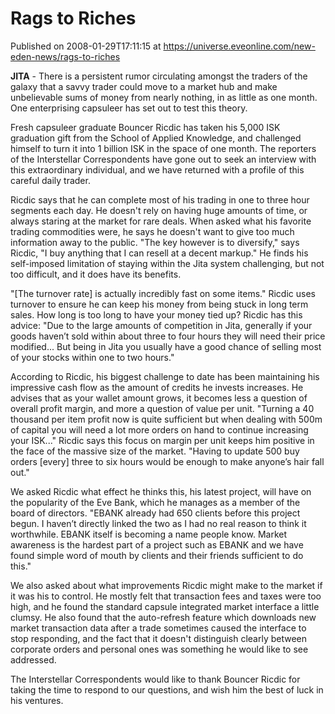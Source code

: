 # Rags to Riches
Published on 2008-01-29T17:11:15 at https://universe.eveonline.com/new-eden-news/rags-to-riches

**JITA** \- There is a persistent rumor circulating amongst the traders of the galaxy that a savvy trader could move to a market hub and make unbelievable sums of money from nearly nothing, in as little as one month. One enterprising capsuleer has set out to test this theory. 

Fresh capsuleer graduate Bouncer Ricdic has taken his 5,000 ISK graduation gift from the School of Applied Knowledge, and challenged himself to turn it into 1 billion ISK in the space of one month. The reporters of the Interstellar Correspondents have gone out to seek an interview with this extraordinary individual, and we have returned with a profile of this careful daily trader. 

Ricdic says that he can complete most of his trading in one to three hour segments each day. He doesn't rely on having huge amounts of time, or always staring at the market for rare deals. When asked what his favorite trading commodities were, he says he doesn't want to give too much information away to the public. "The key however is to diversify," says Ricdic, "I buy anything that I can resell at a decent markup." He finds his self-imposed limitation of staying within the Jita system challenging, but not too difficult, and it does have its benefits. 

"[The turnover rate] is actually incredibly fast on some items." Ricdic uses turnover to ensure he can keep his money from being stuck in long term sales. How long is too long to have your money tied up? Ricdic has this advice: "Due to the large amounts of competition in Jita, generally if your goods haven’t sold within about three to four hours they will need their price modified... But being in Jita you usually have a good chance of selling most of your stocks within one to two hours." 

According to Ricdic, his biggest challenge to date has been maintaining his impressive cash flow as the amount of credits he invests increases. He advises that as your wallet amount grows, it becomes less a question of overall profit margin, and more a question of value per unit. "Turning a 40 thousand per item profit now is quite sufficient but when dealing with 500m of capital you will need a lot more orders on hand to continue increasing your ISK..." Ricdic says this focus on margin per unit keeps him positive in the face of the massive size of the market. "Having to update 500 buy orders [every] three to six hours would be enough to make anyone’s hair fall out." 

We asked Ricdic what effect he thinks this, his latest project, will have on the popularity of the Eve Bank, which he manages as a member of the board of directors. "EBANK already had 650 clients before this project begun. I haven’t directly linked the two as I had no real reason to think it worthwhile. EBANK itself is becoming a name people know. Market awareness is the hardest part of a project such as EBANK and we have found simple word of mouth by clients and their friends sufficient to do this." 

We also asked about what improvements Ricdic might make to the market if it was his to control. He mostly felt that transaction fees and taxes were too high, and he found the standard capsule integrated market interface a little clumsy. He also found that the auto-refresh feature which downloads new market transaction data after a trade sometimes caused the interface to stop responding, and the fact that it doesn't distinguish clearly between corporate orders and personal ones was something he would like to see addressed. 

The Interstellar Correspondents would like to thank Bouncer Ricdic for taking the time to respond to our questions, and wish him the best of luck in his ventures.
